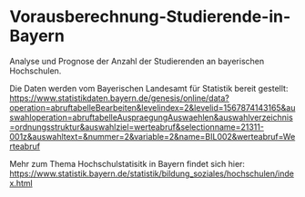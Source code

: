 # Vorausberechnung-Studierende-in-Bayern
Analyse und Prognose der Anzahl der Studierenden an bayerischen Hochschulen.

Die Daten werden vom Bayerischen Landesamt für Statistik bereit gestellt:
https://www.statistikdaten.bayern.de/genesis/online/data?operation=abruftabelleBearbeiten&levelindex=2&levelid=1567874143165&auswahloperation=abruftabelleAuspraegungAuswaehlen&auswahlverzeichnis=ordnungsstruktur&auswahlziel=werteabruf&selectionname=21311-001z&auswahltext=&nummer=2&variable=2&name=BIL002&werteabruf=Werteabruf

Mehr zum Thema Hochschulstatisitk in Bayern findet sich hier:
https://www.statistik.bayern.de/statistik/bildung_soziales/hochschulen/index.html

